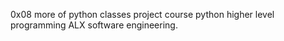 0x08 more of python classes project course
 python higher level programming
ALX software engineering.
